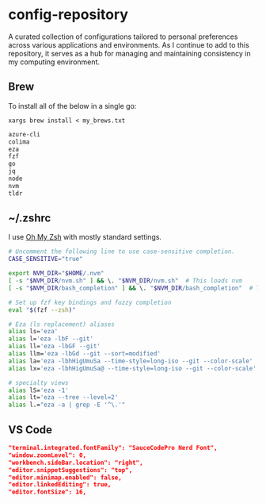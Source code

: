 # config-repository
A curated collection of configurations tailored to personal preferences across various applications and environments. As I continue to add to this repository, it serves as a hub for managing and maintaining consistency in my computing environment.
## Brew
To install all of the below in a single go:

`xargs brew install < my_brews.txt`

```txt
azure-cli
colima
eza
fzf
go
jq
node
nvm
tldr
```

## ~/.zshrc
I use [Oh My Zsh](https://ohmyz.sh/) with mostly standard settings.

```bash
# Uncomment the following line to use case-sensitive completion.
CASE_SENSITIVE="true"

export NVM_DIR="$HOME/.nvm"
[ -s "$NVM_DIR/nvm.sh" ] && \. "$NVM_DIR/nvm.sh"  # This loads nvm
[ -s "$NVM_DIR/bash_completion" ] && \. "$NVM_DIR/bash_completion"  # This loads nvm bash_completion

# Set up fzf key bindings and fuzzy completion
eval "$(fzf --zsh)"

# Eza (ls replacement) aliases
alias ls='eza'
alias l='eza -lbF --git'
alias ll='eza -lbGF --git'
alias llm='eza -lbGd --git --sort=modified'
alias la='eza -lbhHigUmuSa --time-style=long-iso --git --color-scale'
alias lx='eza -lbhHigUmuSa@ --time-style=long-iso --git --color-scale'

# specialty views
alias lS='eza -1'
alias lt='eza --tree --level=2'
alias l.="eza -a | grep -E '^\.'"
```
## VS Code
```json
"terminal.integrated.fontFamily": "SauceCodePro Nerd Font",
"window.zoomLevel": 0,
"workbench.sideBar.location": "right",
"editor.snippetSuggestions": "top",
"editor.minimap.enabled": false,
"editor.linkedEditing": true,
"editor.fontSize": 16,
```